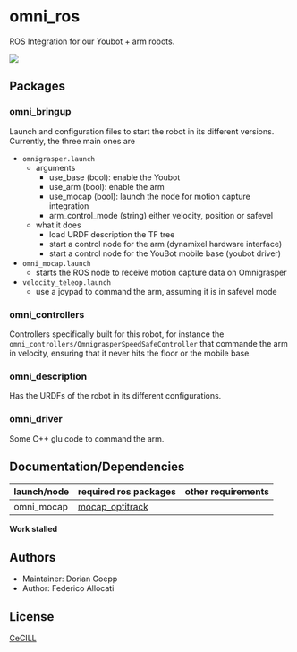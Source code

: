 # omni_ros
ROS Integration for our Youbot + arm robots.

<img src="http://www.resibots.eu/_images/omnigrasper.jpg"/>

## Packages

### omni_bringup

Launch and configuration files to start the robot in its different versions. Currently, the three main ones are

- `omnigrasper.launch`
  - arguments
    - use_base (bool): enable the Youbot
    - use_arm (bool): enable the arm
    - use_mocap (bool): launch the node for motion capture integration
    - arm_control_mode (string) either velocity, position or safevel
  - what it does
    - load URDF description the TF tree
    - start a control node for the arm (dynamixel hardware interface)
    - start a control node for the YouBot mobile base (youbot driver)
    <!-- - TODO: Topics published
    - TODO: Subscribed topics -->
- `omni_mocap.launch`
  - starts the ROS node to receive motion capture data on Omnigrasper
- `velocity_teleop.launch`
  - use a joypad to command the arm, assuming it is in safevel mode

### omni_controllers

Controllers specifically built for this robot, for instance the `omni_controllers/OmnigrasperSpeedSafeController` that commande the arm in velocity, ensuring that it never hits the floor or the mobile base.

### omni_description

Has the URDFs of the robot in its different configurations.

### omni_driver

Some C++ glu code to command the arm.

## Documentation/Dependencies

| launch/node | required ros packages | other requirements |
| --- | --- | --- |
| omni_mocap | [mocap_optitrack](https://github.com/resibots/mocap_optitrack) | &nbsp;|

**Work stalled**

## Authors

- Maintainer: Dorian Goepp
- Author: Federico Allocati

## License

[CeCILL]

[CeCILL]: http://www.cecill.info/index.en.html